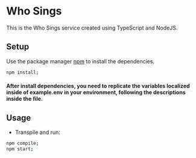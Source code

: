 # Who Sings

This is the Who Sings service created using TypeScript and NodeJS.

## Setup

Use the package manager [npm](https://www.npmjs.com/get-npm) to install the dependencies.
```bash
npm install;
```

#### After install dependencies, you need to replicate the variables localized inside of example.env in your environment, following the descriptions inside the file.

## Usage

- Transpile and run:
```bash
npm compile;
npm start;
```
